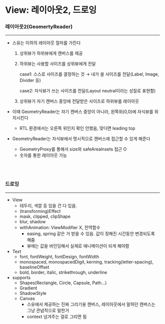 # View: 레이아웃2, 드로잉

### 레이아웃2(GeomertyReader)

---

- 스유는 이하의 레이아웃 절차를 가진다
    1. 상위뷰가 하위뷰에게 캔버스를 제공
    2. 하위뷰는 사용할 사이즈를 상위뷰에게 전달
        
        case1:  스스로 사이즈를 결정하는 것 → 내가 쓸 사이즈를 전달(Label, Image, Divider 등)
        
        case2: 자식뷰가 쓰는 사이즈를 전달(Layout neutral이라는 성질로 표현함)
        
    3. 상위뷰가 자기 캔버스 중앙에 전달받은 사이즈로 하위뷰를 레이아웃
    
- 이때 GeometryReader는 자기 캔버스 중앙이 아니라, 왼쪽위(0,0)에 자식뷰를 위치시킨다
    - RTL 환경에서는 오른쪽 위인지 확인 안했음, 맞다면 leading top
    
- GeometryReader는 자식뷰에서 명시적으로 캔버스에 접근할 수 있게 해준다
    - GeometryProxy를 통해서 size와 safeAreaInsets 접근 O
    - 숫자를 통한 레이아웃 가능

<br><br>

### 드로잉

---

- View
    - 테두리, 색깔 등 있을 건 다 있음.
    - (transforming)Effect
    - mask, clipped, clipShape
    - blur, shadow
    - withAnimation: ViewModifier X, 전역함수
        - easing, spring 같은 거 받을 수 있음. 값이 정해진 시간동안 변경되도록 해줌
        - 뷰에는 값을 바인딩해서 실제로 애니메이션이 되게 해야함
- Text
    - font, fontWeight, fontDesign, fontWidth
    - monospaced, monospacedDigit, kerning, tracking(letter-spacing), baselineOffset
    - bold, border, italic, strikethrough, underline
- supports
    - Shapes(Rectangle, Circle, Capsule, Path…)
    - Gradient
    - ShadowStyle
    - Canvas
        - 스유에서 제공하는 진짜 그리기용 캔버스, 레이아웃에서 말하던 캔버스는 그냥 관념적으로 말한거
        - context 넘겨주는 걸로 그리면 됨